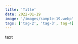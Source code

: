 ```yaml
---
title: 'Title'
date: 2022-01-19
image: '/images/sample-19.webp'
tags: ['tag-2', 'tag-3', tag-4]
---
```


text
